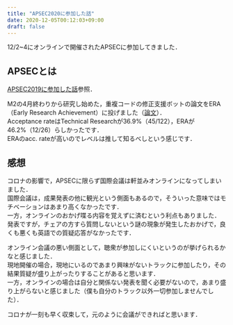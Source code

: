 ```yaml
---
title: "APSEC2020に参加した話"
date: 2020-12-05T00:12:03+09:00
draft: false
---
```


12/2~4にオンラインで開催されたAPSECに参加してきました．

## APSECとは

[APSEC2019に参加した話](../apsec_2019)参照．

M2の4月終わりから研究し始めた，重複コードの修正支援ボットの論文をERA（Early Research Achievement）に投げました（[論文](https://sdl.ist.osaka-u.ac.jp/pman/pman3.cgi?DOWNLOAD=536)）．<br>
Acceptance rateはTechnical Researchが36.9%（45/122），ERAが46.2%（12/26）らしかったです．<br>
ERAのacc. rateが高いのでレベルは推して知るべしという感じです．

## 感想

コロナの影響で，APSECに限らず国際会議は軒並みオンラインになってしまいました．<br>
国際会議は，成果発表の他に観光という側面もあるので，そういった意味ではモチベーションはあまり高くなかったです．<br>
一方，オンラインのおかげ喋る内容を覚えずに済むという利点もありました．<br>
発表ですが，チェアの方すら質問しないという謎の現象が発生したおかげで，良くも悪くも英語での質疑応答がなかったです．

オンライン会議の悪い側面として，聴衆が参加しにくいというのが挙げられるかなと感じました．<br>
現地開催の場合，現地にいるのであまり興味がないトラックに参加したり，その結果質疑が盛り上がったりすることがあると思います．<br>
一方，オンラインの場合は自分と関係ない発表を聞く必要がないので，あまり盛り上がらないと感じました（僕も自分のトラック以外一切参加しませんでした）．

コロナが一刻も早く収束して，元のように会議ができればと思います．
